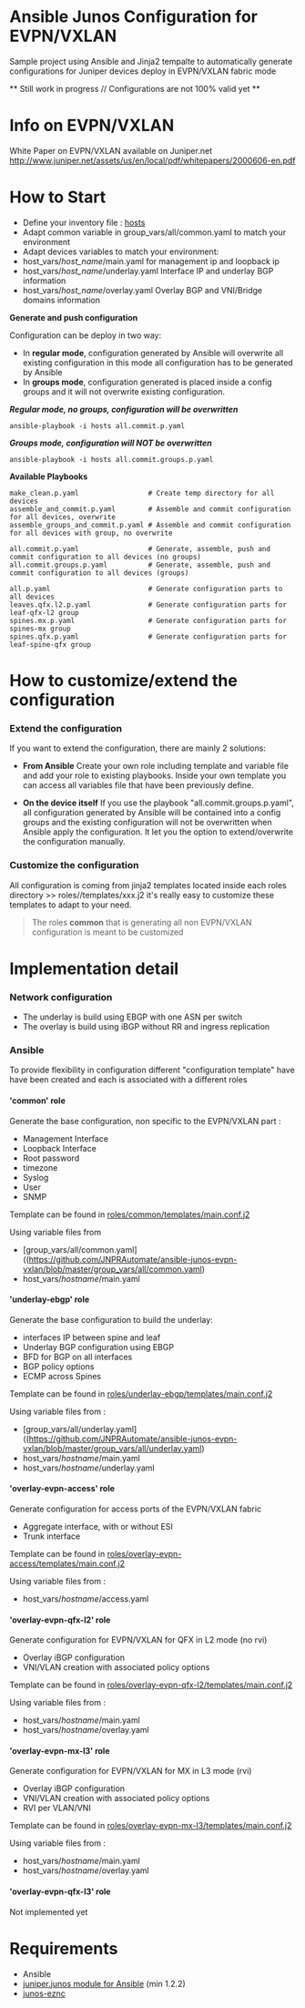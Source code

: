 # Ansible Junos Configuration for EVPN/VXLAN
Sample project using Ansible and Jinja2 tempalte to automatically generate configurations for Juniper devices deploy in EVPN/VXLAN fabric mode

** Still work in progress // Configurations are not 100% valid yet **

# Info on EVPN/VXLAN

<add brief description>

White Paper on EVPN/VXLAN available on Juniper.net
http://www.juniper.net/assets/us/en/local/pdf/whitepapers/2000606-en.pdf

# How to Start
 - Define your inventory file : [hosts](https://github.com/JNPRAutomate/ansible-junos-evpn-vxlan/blob/master/hosts)
 - Adapt common variable in group_vars/all/common.yaml to match your environment
 - Adapt devices variables to match your environment:
  - host_vars/*host_name*/main.yaml for management ip and loopback ip
  - host_vars/*host_name*/underlay.yaml Interface IP and underlay BGP information
  - host_vars/*host_name*/overlay.yaml Overlay BGP and VNI/Bridge domains information

**Generate and push configuration**

Configuration can be deploy in two way:
 + In **regular mode**, configuration generated by Ansible will overwrite all existing configuration
in this mode all configuration has to be generated by Ansible
 + In **groups mode**, configuration generated is placed inside a config groups and it will not
 overwrite existing configuration.

***Regular mode, no groups, configuration will be overwritten***
```
ansible-playbook -i hosts all.commit.p.yaml
```
***Groups mode, configuration will NOT be overwritten***
```
ansible-playbook -i hosts all.commit.groups.p.yaml
```


**Available Playbooks**
```
make_clean.p.yaml                 # Create temp directory for all devices
assemble_and_commit.p.yaml        # Assemble and commit configuration for all devices, overwrite
assemble_groups_and_commit.p.yaml # Assemble and commit configuration for all devices with group, no overwrite

all.commit.p.yaml                 # Generate, assemble, push and commit configuration to all devices (no groups)
all.commit.groups.p.yaml          # Generate, assemble, push and commit configuration to all devices (groups)

all.p.yaml                        # Generate configuration parts to all devices
leaves.qfx.l2.p.yaml              # Generate configuration parts for leaf-qfx-l2 group
spines.mx.p.yaml                  # Generate configuration parts for spines-mx group
spines.qfx.p.yaml                 # Generate configuration parts for leaf-spine-qfx group
```

# How to customize/extend the configuration
### Extend the configuration
If you want to extend the configuration, there are mainly 2 solutions:

 - **From Ansible**
 Create your own role including template and variable file and add your role to existing playbooks.
 Inside your own template you can access all variables file that have been previously define.

 - **On the device itself**
 If you use the playbook "all.commit.groups.p.yaml", all configuration generated by Ansible will be contained into a config groups and the existing configuration will not be overwritten when Ansible apply the configuration.
 It let you the option to extend/overwrite the configuration manually.

### Customize the configuration

All configuration is coming from jinja2 templates located inside each roles directory >> roles/<name>/templates/xxx.j2
it's really easy to customize these templates to adapt to your need.

>The roles **common** that is generating all non EVPN/VXLAN configuration is meant to be customized

# Implementation detail

### Network configuration
 - The underlay is build using EBGP with one ASN per switch
 - The overlay is build using iBGP without RR and ingress replication

### Ansible
To provide flexibility in configuration different "configuration template" have
have been created and each is associated with a different roles

#### 'common' role
Generate the base configuration, non specific to the EVPN/VXLAN part :
 - Management Interface
 - Loopback Interface
 - Root password
 - timezone
 - Syslog
 - User
 - SNMP

Template can be found in [roles/common/templates/main.conf.j2 ](https://github.com/JNPRAutomate/ansible-junos-evpn-vxlan/blob/master/roles/common/templates/main.conf.j2)

Using variable files from
 - [group_vars/all/common.yaml]((https://github.com/JNPRAutomate/ansible-junos-evpn-vxlan/blob/master/group_vars/all/common.yaml)
- host_vars/*hostname*/main.yaml

#### 'underlay-ebgp' role
Generate the base configuration to build the underlay:
 - interfaces IP between spine and leaf
 - Underlay BGP configuration using EBGP
 - BFD for BGP on all interfaces
 - BGP policy options
 - ECMP across Spines

Template can be found in [roles/underlay-ebgp/templates/main.conf.j2 ](https://github.com/JNPRAutomate/ansible-junos-evpn-vxlan/blob/master/roles/underlay-ebgp/templates/main.conf.j2)

Using variable files from :
 - [group_vars/all/underlay.yaml]((https://github.com/JNPRAutomate/ansible-junos-evpn-vxlan/blob/master/group_vars/all/underlay.yaml)
 - host_vars/*hostname*/main.yaml
 - host_vars/*hostname*/underlay.yaml

#### 'overlay-evpn-access' role  
Generate configuration for access ports of the EVPN/VXLAN fabric
 - Aggregate interface, with or without ESI
 - Trunk interface

Template can be found in [roles/overlay-evpn-access/templates/main.conf.j2 ](https://github.com/JNPRAutomate/ansible-junos-evpn-vxlan/blob/master/roles/overlay-evpn-access/templates/main.conf.j2)

Using variable files from :
 - host_vars/*hostname*/access.yaml

#### 'overlay-evpn-qfx-l2' role  
Generate configuration for EVPN/VXLAN for QFX in L2 mode (no rvi)
 - Overlay iBGP configuration
 - VNI/VLAN creation with associated policy options

Template can be found in [roles/overlay-evpn-qfx-l2/templates/main.conf.j2 ](https://github.com/JNPRAutomate/ansible-junos-evpn-vxlan/blob/master/roles/overlay-evpn-qfx-l2/templates/main.conf.j2)

Using variable files from :
 - host_vars/*hostname*/main.yaml
 - host_vars/*hostname*/overlay.yaml

#### 'overlay-evpn-mx-l3' role
Generate configuration for EVPN/VXLAN for MX in L3 mode (rvi)
 - Overlay iBGP configuration
 - VNI/VLAN creation with associated policy options
 - RVI per VLAN/VNI

Template can be found in [roles/overlay-evpn-mx-l3/templates/main.conf.j2 ](https://github.com/JNPRAutomate/ansible-junos-evpn-vxlan/blob/master/roles/overlay-evpn-mx-l3/templates/main.conf.j2)

Using variable files from :
 - host_vars/*hostname*/main.yaml
 - host_vars/*hostname*/overlay.yaml

#### 'overlay-evpn-qfx-l3' role  
 Not implemented yet

# Requirements
 - Ansible
 - [juniper.junos module for Ansible](https://github.com/Juniper/ansible-junos-stdlib) (min 1.2.2)
 - [junos-eznc](https://github.com/Juniper/py-junos-eznc)
